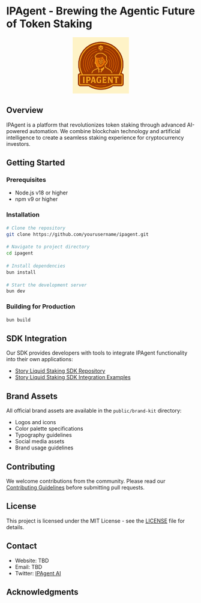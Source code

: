 
# IPAgent - Brewing the Agentic Future of Token Staking
<div align=center>
<img src="public/images/IPAgent-logo.png" alt="IPAgent Logo" width="150"/>
</div>

## Overview

IPAgent is a platform that revolutionizes token staking through advanced AI-powered automation. We combine blockchain technology and artificial intelligence to create a seamless staking experience for cryptocurrency investors.

## Getting Started

### Prerequisites

- Node.js v18 or higher
- npm v9 or higher

### Installation

```sh
# Clone the repository
git clone https://github.com/yourusername/ipagent.git

# Navigate to project directory
cd ipagent

# Install dependencies
bun install

# Start the development server
bun dev
```

### Building for Production

```sh
bun build
```

## SDK Integration

Our SDK provides developers with tools to integrate IPAgent functionality into their own applications:

- [Story Liquid Staking SDK Repository](https://github.com/leomanza/metapool-story-liquid-staking-sdk)
- [Story Liquid Staking SDK Integration Examples](https://github.com/leomanza/metapool-story-liquid-staking-sdk-test)

## Brand Assets

All official brand assets are available in the `public/brand-kit` directory:

- Logos and icons
- Color palette specifications
- Typography guidelines
- Social media assets
- Brand usage guidelines

## Contributing

We welcome contributions from the community. Please read our [Contributing Guidelines](CONTRIBUTING.md) before submitting pull requests.

## License

This project is licensed under the MIT License - see the [LICENSE](LICENSE) file for details.

## Contact

- Website: TBD
- Email: TBD
- Twitter: [IPAgent AI](https://x.com/ipagent_ai)

## Acknowledgments
